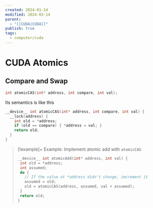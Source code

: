 ```yaml
---
created: 2024-01-14
modified: 2024-03-14
parent:
  - "[[CUDA|CUDA]]"
publish: true
tags:
  - computer/cuda
---
```


# CUDA Atomics
## Compare and Swap
```cpp
int atomicCAS(int* address, int compare, int val);
```

Its semantics is like this
```cpp
__device__ int atomicCAS(int* address, int compare, int val) {
  __lock(address) {
    int old = *address;
    if (old == compare) { *address = val; }
    return old;
  }
}
```

> [!example]+ Example: Implement atomic add with `atomicCAS`
>```cpp
>__device__ int atomicAdd(int* address, int val) {
>  int old = *address;
>  int assumed;
>  do {
>    // If the value at *address didn't change, imcrement it
>    assumed = old;
>    old = atomicCAS(address, assumed, val + assumed);
>  }
>  return old;
>}
>```